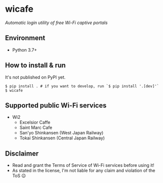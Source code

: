 wicafe
======

*Automatic login utility of free Wi-Fi captive portals*


Environment
-----------

 - Python 3.7+


How to install & run
----------

It's not published on PyPI yet.

```shellsession
$ pip install . # if you want to develop, run `$ pip install '.[dev]'`
$ wicafe
```


Supported public Wi-Fi services
-------------------------------

 - Wi2
   - Excelsior Caffe
   - Saint Marc Cafe
   - San'yo Shinkansen (West Japan Railway)
   - Tokai Shinkansen (Central Japan Railway)


Disclaimer
----------

 - Read and grant the Terms of Service of Wi-Fi services before using it!
 - As stated in the license, I'm not liable for any claim and violation of the ToS :wink:

